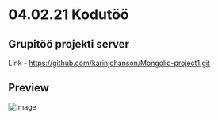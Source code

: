 # 04.02.21 Kodutöö

## Grupitöö projekti server

Link - https://github.com/karinjohanson/Mongolid-project1.git


## Preview

![image](https://user-images.githubusercontent.com/73930082/107154289-cf503980-697a-11eb-98d9-8e6829239096.png)
